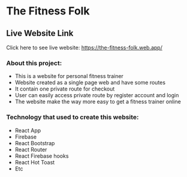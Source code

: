 # The Fitness Folk

## Live Website Link

Click here to see live website: https://the-fitness-folk.web.app/

### About this project:

* This is a website for personal fitness trainer
* Website created as a single page web and have some routes 
* It contain one private route for checkout
* User can easily access private route by register account and login
* The website make the way more easy to get a fitness trainer online

### Technology that used to create this website:

* React App
* Firebase 
* React Bootstrap
* React Router
* React Firebase hooks
* React Hot Toast
* Etc
